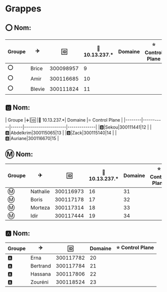 # Grappes

## :o: Nom: 

| Groupe |:airplane:|:id:  |:penguin: 10.13.237.*| Domaine      | :star: Control Plane |
|--------|-----------|------|---------------------|--------------|--------------|
|:o:|Brice|300098957|9| |
|:o:|Amir|300116685|10| |
|:o:|Blevie|300111824|11| |

## :b: Nom: 

| Groupe |:airplane:|:id:  |:penguin: 10.13.237.*| Domaine      |:star: Control Plane |
|--------|-----------|------|---------------------|--------------|
|:b:|Sekou|300111441|12 |
|:b:|Abdelkrim|300115065|13 |
|:b:|Zack|300115140|14 |
|:b:|Auriane|300116670|15 |

## :m: Nom: 

| Groupe |:airplane:|:id:  |:penguin: 10.13.237.*| Domaine      |:star: Control Plane |
|--------|-----------|------|---------------------|--------------|--------------|
|:m:|Nathalie|300116973|16|31|
|:m:|Boris|300117178|17|32|
|:m:|Morteza|300117314|18|33|
|:m:|Idir|300117444|19|34|

## :a: Nom: 

| Groupe |:airplane:|:id:  |Domaine      |:star: Control Plane |
|--------|-----------|------|---------------------|--------------|
|:a:|Erna|300117782|20||
|:a:|Bertrand|300117784|21||
|:a:|Hassana|300117806|22||
|:a:|Zouréni|300118524|23||
